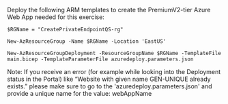 Deploy the following ARM templates to create the PremiumV2-tier Azure Web App needed for this exercise:

```
$RGName = "CreatePrivateEndpointQS-rg"

New-AzResourceGroup -Name $RGName -Location 'EastUS'

New-AzResourceGroupDeployment -ResourceGroupName $RGName -TemplateFile main.bicep -TemplateParameterFile azuredeploy.parameters.json
```

Note: If you receive an error (for example while looking into the Deployment status in the Portal) like “Website with given name GEN-UNIQUE already exists.” please make sure to go to the 'azuredeploy.parameters.json' and provide a unique name for the value: webAppName